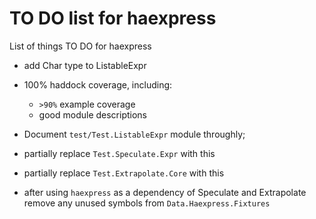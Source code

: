 TO DO list for haexpress
========================

List of things TO DO for haexpress

* add Char type to ListableExpr

* 100% haddock coverage, including:
	- `>90%` example coverage
	- good module descriptions

* Document `test/Test.ListableExpr` module throughly;

* partially replace `Test.Speculate.Expr` with this

* partially replace `Test.Extrapolate.Core` with this

* after using `haexpress` as a dependency of Speculate and Extrapolate
  remove any unused symbols from `Data.Haexpress.Fixtures`
